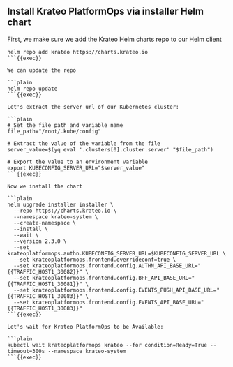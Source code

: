 ## Install Krateo PlatformOps via installer Helm chart
First, we make sure we add the Krateo Helm charts repo to our Helm client

```plain
helm repo add krateo https://charts.krateo.io
```{{exec}}

We can update the repo

```plain
helm repo update
```{{exec}}

Let's extract the server url of our Kubernetes cluster:

```plain
# Set the file path and variable name
file_path="/root/.kube/config"

# Extract the value of the variable from the file
server_value=$(yq eval '.clusters[0].cluster.server' "$file_path")

# Export the value to an environment variable
export KUBECONFIG_SERVER_URL="$server_value"
```{{exec}}

Now we install the chart

```plain
helm upgrade installer installer \
  --repo https://charts.krateo.io \
  --namespace krateo-system \
  --create-namespace \
  --install \
  --wait \
  --version 2.3.0 \
  --set krateoplatformops.authn.KUBECONFIG_SERVER_URL=$KUBECONFIG_SERVER_URL \
  --set krateoplatformops.frontend.overrideconf=true \
  --set krateoplatformops.frontend.config.AUTHN_API_BASE_URL="{{TRAFFIC_HOST1_30082}}" \
  --set krateoplatformops.frontend.config.BFF_API_BASE_URL="{{TRAFFIC_HOST1_30081}}" \
  --set krateoplatformops.frontend.config.EVENTS_PUSH_API_BASE_URL="{{TRAFFIC_HOST1_30083}}" \
  --set krateoplatformops.frontend.config.EVENTS_API_BASE_URL="{{TRAFFIC_HOST1_30083}}"
```{{exec}}

Let's wait for Krateo PlatformOps to be Available:

```plain
kubectl wait krateoplatformops krateo --for condition=Ready=True --timeout=300s --namespace krateo-system
```{{exec}}